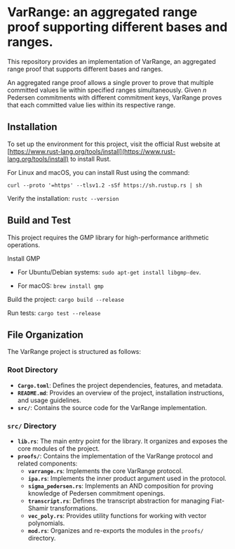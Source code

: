 # VarRange: an aggregated range proof supporting different bases and ranges.

This repository provides an implementation of VarRange, an aggregated range proof that supports different bases and ranges.

An aggregated range proof allows a single prover to prove that multiple committed values lie within specified ranges simultaneously. Given $n$ Pedersen commitments with different commitment keys, VarRange proves that each committed value lies within its respective range.

## Installation

To set up the environment for this project, visit the official Rust website at [https://www.rust-lang.org/tools/install](https://www.rust-lang.org/tools/install) to install Rust.

For Linux and macOS, you can install Rust using the command:

`curl --proto '=https' --tlsv1.2 -sSf https://sh.rustup.rs | sh`

Verify the installation: `rustc --version`

## Build and Test
This project requires the GMP library for high-performance arithmetic operations.

Install GMP
* For Ubuntu/Debian systems:
`sudo apt-get install libgmp-dev`.

* For macOS:
`brew install gmp`

Build the project: `cargo build --release`

Run tests: `cargo test --release`

## File Organization

The VarRange project is structured as follows:

### Root Directory
- **`Cargo.toml`**: Defines the project dependencies, features, and metadata.
- **`README.md`**: Provides an overview of the project, installation instructions, and usage guidelines.
- **`src/`**: Contains the source code for the VarRange implementation.

### `src/` Directory
- **`lib.rs`**: The main entry point for the library. It organizes and exposes the core modules of the project.
- **`proofs/`**: Contains the implementation of the VarRange protocol and related components:
  - **`varrange.rs`**: Implements the core VarRange protocol.
  - **`ipa.rs`**: Implements the inner product argument used in the protocol.
  - **`sigma_pedersen.rs`**: Implements an AND composition for proving knowledge of Pedersen commitment openings.
  - **`transcript.rs`**: Defines the transcript abstraction for managing Fiat-Shamir transformations.
  - **`vec_poly.rs`**: Provides utility functions for working with vector polynomials.
  - **`mod.rs`**: Organizes and re-exports the modules in the `proofs/` directory.